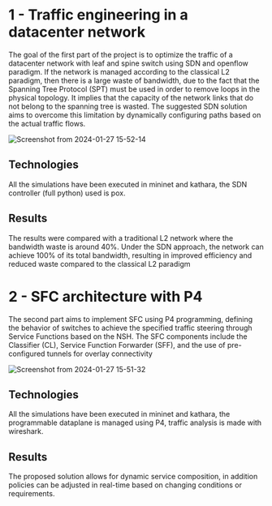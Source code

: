 # 1 - Traffic engineering in a datacenter network
The goal of the first part of the project is to optimize the traffic of a datacenter network with leaf and spine switch using SDN and openflow paradigm.
If the network is managed according to the classical L2 paradigm, then there is a large waste of bandwidth, due to the fact
that the Spanning Tree Protocol (SPT) must be used in order to remove loops in the physical topology. It implies that the 
capacity of the network links that do not belong to the spanning tree is wasted.
The suggested SDN solution aims to overcome this limitation by dynamically configuring paths based on the actual traffic flows.

![Screenshot from 2024-01-27 15-52-14](https://github.com/GabrieleLerani/SDN-project/assets/92364167/bb64cb3d-87fe-4d78-800e-453200ba5f5f)

## Technologies
All the simulations have been executed in mininet and kathara, the SDN controller (full python) used is pox.
## Results
The results were compared with a traditional L2 network where the bandwidth waste is around 40%. Under the SDN approach, the network can achieve 100% of 
its total bandwidth, resulting in improved efficiency and reduced waste compared to the classical L2 paradigm

# 2 - SFC architecture with P4
The second part aims to implement SFC using P4 programming, defining the behavior of switches to achieve the specified traffic steering through Service Functions based on the NSH. 
The SFC components include the Classifier (CL), Service Function Forwarder (SFF), 
and the use of pre-configured tunnels for overlay connectivity

![Screenshot from 2024-01-27 15-51-32](https://github.com/GabrieleLerani/SDN-project/assets/92364167/cb8af7aa-f6bc-4763-9fca-eda23c42a9b1)

## Technologies
All the simulations have been executed in mininet and kathara, the programmable dataplane is managed using P4, traffic analysis is made with wireshark.
## Results
The proposed solution allows for dynamic service composition, in addition policies can be adjusted in real-time based on changing conditions
or requirements.
